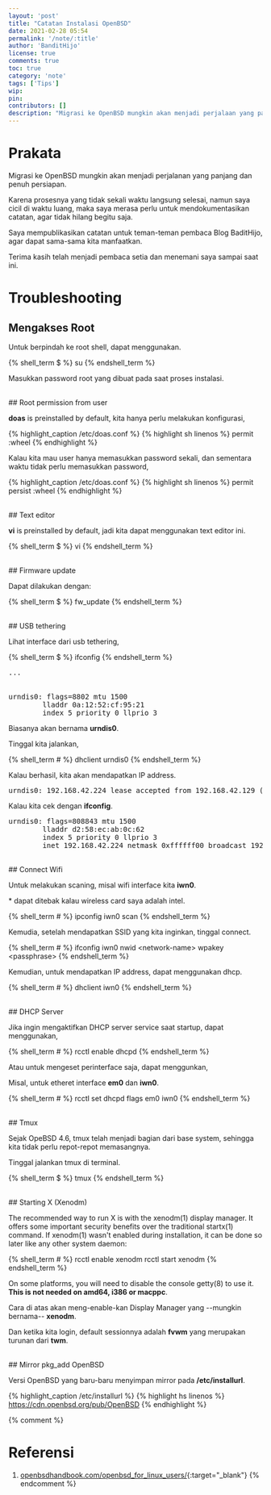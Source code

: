 ```yaml
---
layout: 'post'
title: "Catatan Instalasi OpenBSD"
date: 2021-02-28 05:54
permalink: '/note/:title'
author: 'BanditHijo'
license: true
comments: true
toc: true
category: 'note'
tags: ['Tips']
wip:
pin:
contributors: []
description: "Migrasi ke OpenBSD mungkin akan menjadi perjalaan yang panjang dan penuh persiapan. Karena proses pengerjaannya diwaktu luang dan tidak sekali waktu langsung selesai, saya merasa perlu untuk mendokumentasikan catatan, agar tidak lupa begitu saja."
---
```


# Prakata

Migrasi ke OpenBSD mungkin akan menjadi perjalanan yang panjang dan penuh persiapan.

Karena prosesnya yang tidak sekali waktu langsung selesai, namun saya cicil di waktu luang, maka saya merasa perlu untuk mendokumentasikan catatan, agar tidak hilang begitu saja.

Saya mempublikasikan catatan untuk teman-teman pembaca Blog BaditHijo, agar dapat sama-sama kita manfaatkan.

Terima kasih telah menjadi pembaca setia dan menemani saya sampai saat ini.


# Troubleshooting

## Mengakses Root

Untuk berpindah ke root shell, dapat menggunakan.

{% shell_term $ %}
su
{% endshell_term %}

Masukkan password root yang dibuat pada saat proses instalasi.

<br>
## Root permission from user

**doas** is preinstalled by default, kita hanya perlu melakukan konfigurasi,

{% highlight_caption /etc/doas.conf %}
{% highlight sh linenos %}
permit :wheel
{% endhighlight %}

Kalau kita mau user hanya memasukkan password sekali, dan sementara waktu tidak perlu memasukkan password,

{% highlight_caption /etc/doas.conf %}
{% highlight sh linenos %}
permit persist :wheel
{% endhighlight %}

<br>
## Text editor

**vi** is preinstalled by default, jadi kita dapat menggunakan text editor ini.

{% shell_term $ %}
vi
{% endshell_term %}

<br>
## Firmware update

Dapat dilakukan dengan:

{% shell_term $ %}
fw_update
{% endshell_term %}

<br>
## USB tethering

Lihat interface dari usb tethering,

{% shell_term $ %}
ifconfig
{% endshell_term %}

<pre>
...


urndis0: flags=8802<BROADCAST,SIMPLEX,MULTICAST> mtu 1500
        lladdr 0a:12:52:cf:95:21
        index 5 priority 0 llprio 3
</pre>

Biasanya akan bernama **urndis0**.

Tinggal kita jalankan,

{% shell_term # %}
dhclient urndis0
{% endshell_term %}

Kalau berhasil, kita akan mendapatkan IP address.

<pre>
urndis0: 192.168.42.224 lease accepted from 192.168.42.129 (6e:45:af:fc:be:9f)
</pre>

Kalau kita cek dengan **ifconfig**.

<pre>
urndis0: flags=808843<UP,BROADCAST,RUNNING,SIMPLEX,MULTICAST,AUTOCONF4> mtu 1500
        lladdr d2:58:ec:ab:0c:62
        index 5 priority 0 llprio 3
        inet 192.168.42.224 netmask 0xffffff00 broadcast 192.168.42.255
</pre>

<br>
## Connect Wifi

Untuk melakukan scaning, misal wifi interface kita **iwn0**.

\* dapat ditebak kalau wireless card saya adalah intel.

{% shell_term # %}
ipconfig iwn0 scan
{% endshell_term %}

Kemudia, setelah mendapatkan SSID yang kita inginkan, tinggal connect.

{% shell_term # %}
ifconfig iwn0 nwid &lt;network-name> wpakey &lt;passphrase>
{% endshell_term %}

Kemudian, untuk mendapatkan IP address, dapat menggunakan dhcp.

{% shell_term # %}
dhclient iwn0
{% endshell_term %}

<br>
## DHCP Server

Jika ingin mengaktifkan DHCP server service saat startup, dapat menggunakan,

{% shell_term # %}
rcctl enable dhcpd
{% endshell_term %}

Atau untuk mengeset perinterface saja, dapat menggunkan,

Misal, untuk etheret interface **em0** dan **iwn0**.

{% shell_term # %}
rcctl set dhcpd flags em0 iwn0
{% endshell_term %}

<br>
## Tmux

Sejak OpeBSD 4.6, tmux telah menjadi bagian dari base system, sehingga kita tidak perlu repot-repot memasangnya.

Tinggal jalankan tmux di terminal.

{% shell_term $ %}
tmux
{% endshell_term %}

<br>
## Starting X (Xenodm)

The recommended way to run X is with the xenodm(1) display manager. It offers some important security benefits over the traditional startx(1) command.
If xenodm(1) wasn't enabled during installation, it can be done so later like any other system daemon:

{% shell_term # %}
rcctl enable xenodm
rcctl start xenodm
{% endshell_term %}

On some platforms, you will need to disable the console getty(8) to use it. **This is not needed on amd64, i386 or macppc**.

Cara di atas akan meng-enable-kan Display Manager yang --mungkin bernama-- **xenodm**.

Dan ketika kita login, default sessionnya adalah **fvwm** yang merupakan turunan dari **twm**.

<br>
## Mirror pkg_add OpenBSD

Versi OpenBSD yang baru-baru menyimpan mirror pada **/etc/installurl**.

{% highlight_caption /etc/installurl %}
{% highlight hs linenos %}
https://cdn.openbsd.org/pub/OpenBSD
{% endhighlight %}


{% comment %}
# Referensi

1. [openbsdhandbook.com/openbsd_for_linux_users/](https://www.openbsdhandbook.com/openbsd_for_linux_users/){:target="_blank"}
{% endcomment %}
